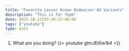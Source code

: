 ```yaml
---
title: "Favorite Lesser Known Budweiser Ad Variants"
description: "This is for Toph"
date: 2022-10-21T07:48:23-06:00
tags: ["youtube"]
type: post
---
```


1. What are you doing?
  {{< youtube gtmJEt0w1k4 >}}